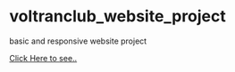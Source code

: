 # voltranclub_website_project
basic and responsive website project

[Click Here to see..](https://fatihcaliss.github.io/voltranclub_website_project/)
